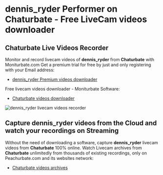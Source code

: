 # dennis_ryder Performer on Chaturbate - Free LiveCam videos downloader

## Chaturbate Live Videos Recorder

Monitor and record livecam videos of **dennis_ryder** from **Chaturbate** with Moniturbate.com
Get a premium trial for free by just and only registering with your Email address:
* [dennis_ryder Premium videos downloader](https://moniturbate.com/request-demo-licence-key.html)

Free livecam videos downloader - Moniturbate Software:
* [Chaturbate videos downloader](https://moniturbate.com/moniturbate-download-software.html)

![dennis_ryder livecam videos recorder](https://peachurnet.com/templates/moniturbate-software.png)


## Capture dennis_ryder videos from the Cloud and watch your recordings on Streaming

Without the need of downloading a software, capture **dennis_ryder** livecam videos from **Chaturbate** 100% online.
Watch Livecam archives from **Chaturbate** unlimitedly from thousands of existing recordings, only on Peachurbate.com and its websites network:
* [Chaturbate videos archives](https://peachurnet.com/)